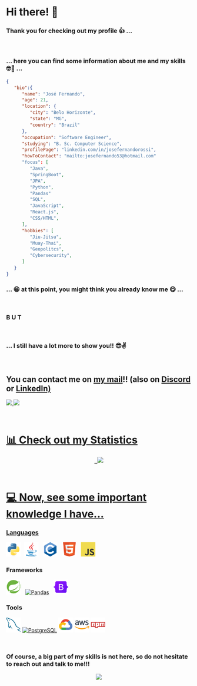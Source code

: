 <h1>Hi there! 🤩</h1>

<h3>Thank you for checking out my profile 👍 ...</h3>

</br>

<h3>... here you can find some information about me and my skills 🤓🥷  ...</h3>


```json
{
   "bio":{
      "name": "José Fernando",
      "age": 21,
      "location": {
         "city": "Belo Horizonte",
         "state": "MG",
         "country": "Brazil"
      },
      "occupation": "Software Engineer",
      "studying": "B. Sc. Computer Science",
      "profilePage": "linkedin.com/in/josefernandorossi",
      "howToContact": "mailto:josefernando53@hotmail.com"
      "focus": [
         "Java",
         "SpringBoot",
         "JPA",
         "Python",
         "Pandas"
         "SQL",
         "JavaScript",
         "React.js",
         "CSS/HTML",
      ],
      "hobbies": [
         "Jiu-Jitsu",
         "Muay-Thai",
         "Geopolitcs",
         "Cybersecurity",
      ]
   }
}
```

<h3>... 😁 at this point, you might think you already know me 😋 ...</h3>

</br>

<h3><b>B U T</b></h3>

</br>

<h3>... I still have a lot more to show you!! 😎✌️</h3>

</br>

<h2>You can contact me on <a href="mailto:josefernando53@hotmail.com" href="_blank">my mail</a>!! (also on <a href="https://discordapp.com/users/261526981701533697" target="_blank" alt="Discord">Discord</a> or <a href="https://www.linkedin.com/in/josefernandorossi/" target="_blank" alt="LinkedIn">LinkedIn)</a></h2>

<p align="left">
<a href="https://www.linkedin.com/in/josefernandorossi/" target="_blank" alt="LinkedIn">
<img src="https://img.shields.io/badge/-Linkedin-1a1a1a?style=for-the-badge&amp;logo=Linkedin&amp;logoColor=79ff97&amp;link=https://www.linkedin.com/in/josefernandorossi" style="max-width:100%;">

<a href="https://discordapp.com/users/261526981701533697" target="_blank" alt="Discord">
<img src= "https://img.shields.io/badge/-Discord-1a1a1a?style=for-the-badge&amp;logo=Discord&amp;logoColor=79ff97&amp;link=https://discordapp.com/users/261526981701533697" style="max-width:100%;">

</p>

</br>

<h1>📊‍ Check out my Statistics</h1>

<p align="center">
<!-----
<img height="145em" src="https://github-readme-stats.vercel.app/api/?username=RossiJr&show_icons=true&hide_title=true&icon_color=79ff97&text_color=9f9f9f&bg_color=1a1a1a&border_color=646464&border_radius=10&include_all_commits=true">-->
 
<img height="145em" src="https://github-readme-stats.vercel.app/api/top-langs/?username=RossiJr&show_icons=true&hide_title=true&icon_color=79ff97&text_color=9f9f9f&bg_color=1a1a1a&border_color=646464&border_radius=10&langs_count=10&layout=compact">
</center>
</p>

</br>

<h1>💻 Now, see some important knowledge I have...</h1>

<h3 align="left">Languages</h3>

<p align="left"> 
<a href="https://www.python.org/" target="_blank" rel="noreferrer"><img src="https://github.com/devicons/devicon/raw/master/icons/python/python-original.svg" alt="Python" width="40" height="40"/></a>  
<a href="https://docs.oracle.com/en/java/" target="_blank" rel="noreferrer"><img src="https://raw.githubusercontent.com/devicons/devicon/master/icons/java/java-original.svg" alt="Java" width="40" height="40"/></a>  
<a href="https://docs.microsoft.com/en-us/cpp/c-language" target="_blank" rel="noreferrer"><img src="https://raw.githubusercontent.com/devicons/devicon/master/icons/c/c-original.svg" alt="C" width="40" height="40"/></a>  
<a href="https://developer.mozilla.org/en-US/docs/Web/HTML" target="_blank" rel="noreferrer"><img src="https://raw.githubusercontent.com/devicons/devicon/master/icons/html5/html5-original.svg" alt="HTML5" width="40" height="40"/></a>  
<a href="https://developer.mozilla.org/en-US/docs/Web/JavaScript" target="_blank" rel="noreferrer"><img src="https://raw.githubusercontent.com/devicons/devicon/master/icons/javascript/javascript-original.svg" alt="Javascript" width="40" height="40"/></a>
</p>

<h3 align="left">Frameworks</h3>

<p align="left"> 
<a href="https://spring.io/projects/spring-boot" target="_blank" rel="noreferrer"><img src="https://raw.githubusercontent.com/github/explore/80688e429a7d4ef2fca1e82350fe8e3517d3494d/topics/spring-boot/spring-boot.png" alt="Spring Boot" width="40" height="40"/></a>  
<a href="https://pandas.pydata.org/" target="_blank" rel="noreferrer"><img src="https://pandas.pydata.org/static/img/pandas_white.svg" alt="Pandas" width="40" height="40"/></a>  
<a href="https://getbootstrap.com" target="_blank" rel="noreferrer"><img src="https://raw.githubusercontent.com/devicons/devicon/master/icons/bootstrap/bootstrap-original.svg" alt="Bootstrap" width="40" height="40"/></a>  
</p>

<h3 align="left">Tools</h3>

<p align="left"> 
<a href="https://dev.mysql.com/" target="_blank" rel="noreferrer"><img src="https://raw.githubusercontent.com/devicons/devicon/master/icons/mysql/mysql-original.svg" alt="MySQL" width="40" height="40"/></a>    
<a href="https://www.postgresql.org/" target="_blank" rel="noreferrer"><img src="https://www.postgresql.org/media/img/about/press/elephant.png" alt="PostgreSQL" width="40" height="40"/></a>    
<a href="https://cloud.google.com" target="_blank" rel="noreferrer"><img src="https://raw.githubusercontent.com/devicons/devicon/master/icons/googlecloud/googlecloud-original.svg" alt="Google Cloud" width="40" height="40"/></a>   
<a href="https://aws.amazon.com/" target="_blank" rel="noreferrer"> <img src="https://raw.githubusercontent.com/devicons/devicon/6910f0503efdd315c8f9b858234310c06e04d9c0/icons/amazonwebservices/amazonwebservices-original-wordmark.svg" alt="AWS" width="40" height="40"/></a>    
<a href="https://npmjs.com" target="_blank" rel="noreferrer"><img src="https://raw.githubusercontent.com/devicons/devicon/master/icons/npm/npm-original-wordmark.svg" alt="NpmJS" width="40" height="40"/></a>
</p>

</br>

<h3>Of course, a big part of my skills is not here, so do not hesitate to reach out and talk to me!!!</h3>
<p align="center">
<a href="https://www.linkedin.com/in/josefernandorossi/" target="_blank" alt="LinkedIn">
<img src="https://img.shields.io/badge/-Linkedin-1a1a1a?style=for-the-badge&amp;logo=Linkedin&amp;logoColor=79ff97&amp;link=https://www.linkedin.com/in/josefernandorossi" style="max-width:100%;">

</br>
</br>

